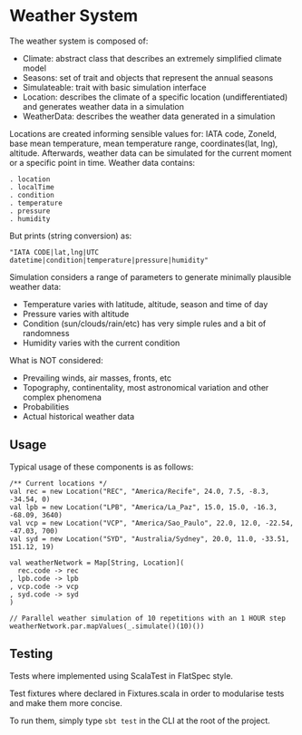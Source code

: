 # Weather System #

The weather system is composed of:

- Climate: abstract class that describes an extremely simplified climate model
- Seasons: set of trait and objects that represent the annual seasons
- Simulateable: trait with basic simulation interface
- Location: describes the climate of a specific location (undifferentiated)
            and generates weather data in a simulation
- WeatherData: describes the weather data generated in a simulation

Locations are created informing sensible values for: IATA code, ZoneId, base 
mean temperature, mean temperature range, coordinates(lat, lng), altitude.
Afterwards, weather data can be simulated for the current  moment or a specific 
point in time. Weather data contains:

    . location
    . localTime
    . condition
    . temperature
    . pressure
    . humidity
    
But prints (string conversion) as:

    "IATA CODE|lat,lng|UTC datetime|condition|temperature|pressure|humidity"

Simulation considers a range of parameters to generate minimally plausible
weather data:

- Temperature varies with latitude, altitude, season and time of day
- Pressure varies with altitude
- Condition (sun/clouds/rain/etc) has very simple rules and a bit of randomness
- Humidity varies with the current condition

What is NOT considered:

- Prevailing winds, air masses, fronts, etc
- Topography, continentality, most astronomical variation and other complex phenomena
- Probabilities
- Actual historical weather data

## Usage ##

Typical usage of these components is as follows:

    /** Current locations */
    val rec = new Location("REC", "America/Recife", 24.0, 7.5, -8.3, -34.54, 0)
    val lpb = new Location("LPB", "America/La_Paz", 15.0, 15.0, -16.3, -68.09, 3640)
    val vcp = new Location("VCP", "America/Sao_Paulo", 22.0, 12.0, -22.54, -47.03, 700)
    val syd = new Location("SYD", "Australia/Sydney", 20.0, 11.0, -33.51, 151.12, 19)

    val weatherNetwork = Map[String, Location](
      rec.code -> rec
    , lpb.code -> lpb
    , vcp.code -> vcp
    , syd.code -> syd
    )

    // Parallel weather simulation of 10 repetitions with an 1 HOUR step
    weatherNetwork.par.mapValues(_.simulate()(10)())
    
## Testing ##

Tests where implemented using ScalaTest in FlatSpec style.

Test fixtures where declared in Fixtures.scala in order to modularise
tests and make them more concise.

To run them, simply type `sbt test` in the CLI at the root of the project.
